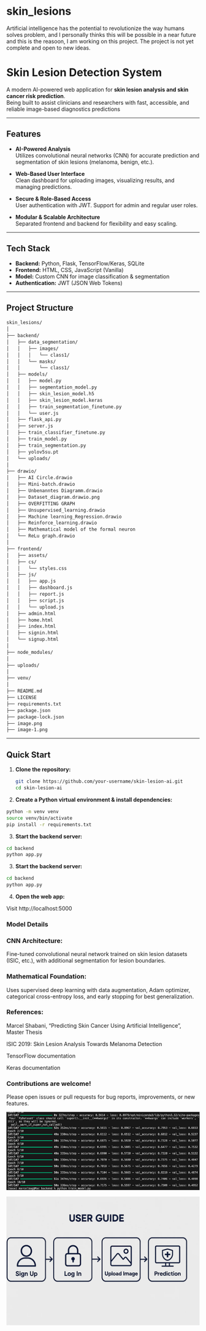 # skin_lesions
Artificial intelligence has the potential to revolutionize the way humans solves problem, and I personally thinks this will be possible in a near future and this is the reasoon, I am working on this project.
The project is not yet complete and open to new ideas.

# Skin Lesion Detection System

A modern AI-powered web application for **skin lesion analysis and skin cancer risk prediction**.  
Being built to assist clinicians and researchers with fast, accessible, and reliable image-based diagnostics predictions

---

## Features

- **AI-Powered Analysis**  
  Utilizes convolutional neural networks (CNN) for accurate prediction and segmentation of skin lesions (melanoma, benign, etc.).

- **Web-Based User Interface**  
  Clean dashboard for uploading images, visualizing results, and managing predictions.

- **Secure & Role-Based Access**  
  User authentication with JWT. Support for admin and regular user roles.

- **Modular & Scalable Architecture**  
  Separated frontend and backend for flexibility and easy scaling.

---

## Tech Stack

- **Backend:** Python, Flask, TensorFlow/Keras, SQLite  
- **Frontend:** HTML, CSS, JavaScript (Vanilla)  
- **Model:** Custom CNN for image classification & segmentation  
- **Authentication:** JWT (JSON Web Tokens)

---

## Project Structure
```bash
skin_lesions/
│
├── backend/
│   ├── data_segmentation/
│   │   ├── images/
│   │   │   └── class1/
│   │   └── masks/
│   │       └── class1/
│   ├── models/
│   │   ├── model.py
│   │   ├── segmentation_model.py
│   │   ├── skin_lesion_model.h5
│   │   ├── skin_lesion_model.keras
│   │   ├── train_segmentation_finetune.py
│   │   └── user.js
│   ├── flask_api.py
│   ├── server.js
│   ├── train_classifier_finetune.py
│   ├── train_model.py
│   ├── train_segmentation.py
│   ├── yolov5su.pt
│   └── uploads/
│
├── drawio/
│   ├── AI Circle.drawio
│   ├── Mini-batch.drawio
│   ├── Unbenanntes Diagramm.drawio
│   ├── Dataset_diagram.drawio.png
│   ├── OVERFITTING GRAPH
│   ├── Unsupervised_learning.drawio
│   ├── Machine learning_Regression.drawio
│   ├── Reinforce_learning.drawio
│   ├── Mathematical model of the formal neuron
│   └── ReLu graph.drawio
│
├── frontend/
│   ├── assets/
│   ├── cs/
│   │   └── styles.css
│   ├── js/
│   │   ├── app.js
│   │   ├── dashboard.js
│   │   ├── report.js
│   │   ├── script.js
│   │   └── upload.js
│   ├── admin.html
│   ├── home.html
│   ├── index.html
│   ├── signin.html
│   └── signup.html
│
├── node_modules/
│
├── uploads/
│
├── venv/
│
├── README.md
├── LICENSE
├── requirements.txt
├── package.json
├── package-lock.json
├── image.png
├── image-1.png

```
---

## Quick Start

1. **Clone the repository:**
   ```bash
   git clone https://github.com/your-username/skin-lesion-ai.git
   cd skin-lesion-ai
    ```
2. **Create a Python virtual environment & install dependencies:**
```bash
python -m venv venv
source venv/bin/activate
pip install -r requirements.txt
```
3. **Start the backend server:**
```bash
cd backend
python app.py

```
3. **Start the backend server:**

```bash
cd backend
python app.py
``` 

4. **Open the web app:**

Visit http://localhost:5000

### Model Details
### CNN Architecture:
Fine-tuned convolutional neural network trained on skin lesion datasets (ISIC, etc.), with additional segmentation for lesion boundaries.

### Mathematical Foundation:
Uses supervised deep learning with data augmentation, Adam optimizer, categorical cross-entropy loss, and early stopping for best generalization.

### References:

Marcel Shabani, “Predicting Skin Cancer Using Artificial Intelligence”, Master Thesis

ISIC 2019: Skin Lesion Analysis Towards Melanoma Detection

TensorFlow documentation

Keras documentation

### Contributions are welcome!
Please open issues or pull requests for bug reports, improvements, or new features.





![alt text](image.png)

![alt text](image-1.png)
